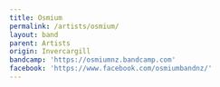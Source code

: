 ```yaml
---
title: Osmium
permalink: /artists/osmium/
layout: band
parent: Artists
origin: Invercargill
bandcamp: 'https://osmiumnz.bandcamp.com'
facebook: 'https://www.facebook.com/osmiumbandnz/'
---
```

